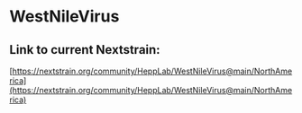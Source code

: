 # WestNileVirus

## Link to current Nextstrain:
[https://nextstrain.org/community/HeppLab/WestNileVirus@main/NorthAmerica](https://nextstrain.org/community/HeppLab/WestNileVirus@main/NorthAmerica)